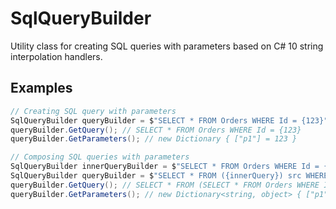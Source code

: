 # SqlQueryBuilder
Utility class for creating SQL queries with parameters based on C# 10 string interpolation handlers.

## Examples
```csharp
// Creating SQL query with parameters
SqlQueryBuilder queryBuilder = $"SELECT * FROM Orders WHERE Id = {123}";
queryBuilder.GetQuery(); // SELECT * FROM Orders WHERE Id = {123}
queryBuilder.GetParameters(); // new Dictionary { ["p1"] = 123 }

// Composing SQL queries with parameters
SqlQueryBuilder innerQueryBuilder = $"SELECT * FROM Orders WHERE Id = {123}";
SqlQueryBuilder queryBuilder = $"SELECT * FROM ({innerQuery}) src WHERE IsValid = {true}";
queryBuilder.GetQuery(); // SELECT * FROM (SELECT * FROM Orders WHERE Id = @p1) src WHERE IsValid = @p2
queryBuilder.GetParameters(); // new Dictionary<string, object> { ["p1"] = 123, ["p2"] = true }
```
